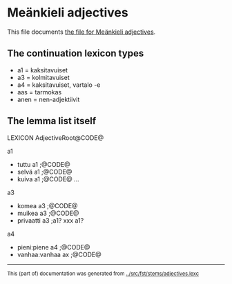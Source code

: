 # Meänkieli adjectives

This file documents [the file for Meänkieli adjectives](https://github.com/giellalt/lang-fit/blob/main/src/fst/stems/adjectives.lexc).


## The continuation lexicon types

* a1 = kaksitavuiset
* a3 = kolmitavuiset
* a4 = kaksitavuiset, vartalo -e
* aas = tarmokas
* anen = nen-adjektiivit


## The lemma list itself

LEXICON AdjectiveRoot@CODE@

a1
* tuttu a1 ;@CODE@
* selvä a1 ;@CODE@
* kuiva a1 ;@CODE@
...

a3 
* komea a3 ;@CODE@
* muikea a3 ;@CODE@
* privaatti a3 ;a1? xxx a1?

a4
* pieni:piene a4 ;@CODE@
* vanhaa:vanhaa ax ;@CODE@



* * *
<small>This (part of) documentation was generated from [../src/fst/stems/adjectives.lexc](http://github.com/giellalt/lang-fit/blob/main/../src/fst/stems/adjectives.lexc)</small>